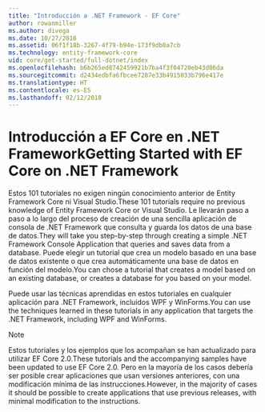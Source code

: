 ```yaml
---
title: "Introducción a .NET Framework - EF Core"
author: rowanmiller
ms.author: divega
ms.date: 10/27/2016
ms.assetid: 06f1f18b-3267-4f79-b94e-173f9db0a7cb
ms.technology: entity-framework-core
uid: core/get-started/full-dotnet/index
ms.openlocfilehash: b6b265ed8742459921b7ba4f3f04720eb43d06da
ms.sourcegitcommit: d2434edbfa6fbcee7287e33b4915033b796e417e
ms.translationtype: HT
ms.contentlocale: es-ES
ms.lasthandoff: 02/12/2018
---
```

# <a name="getting-started-with-ef-core-on-net-framework"></a><span data-ttu-id="4aadc-102">Introducción a EF Core en .NET Framework</span><span class="sxs-lookup"><span data-stu-id="4aadc-102">Getting Started with EF Core on .NET Framework</span></span>

<span data-ttu-id="4aadc-103">Estos 101 tutoriales no exigen ningún conocimiento anterior de Entity Framework Core ni Visual Studio.</span><span class="sxs-lookup"><span data-stu-id="4aadc-103">These 101 tutorials require no previous knowledge of Entity Framework Core or Visual Studio.</span></span> <span data-ttu-id="4aadc-104">Le llevarán paso a paso a lo largo del proceso de creación de una sencilla aplicación de consola de .NET Framework que consulta y guarda los datos de una base de datos.</span><span class="sxs-lookup"><span data-stu-id="4aadc-104">They will take you step-by-step through creating a simple .NET Framework Console Application that queries and saves data from a database.</span></span> <span data-ttu-id="4aadc-105">Puede elegir un tutorial que crea un modelo basado en una base de datos existente o que crea automáticamente una base de datos en función del modelo.</span><span class="sxs-lookup"><span data-stu-id="4aadc-105">You can chose a tutorial that creates a model based on an existing database, or creates a database for you based on your model.</span></span>

<span data-ttu-id="4aadc-106">Puede usar las técnicas aprendidas en estos tutoriales en cualquier aplicación para .NET Framework, incluidos WPF y WinForms.</span><span class="sxs-lookup"><span data-stu-id="4aadc-106">You can use the techniques learned in these tutorials in any application that targets the .NET Framework, including WPF and WinForms.</span></span>

> [!NOTE]  
> <span data-ttu-id="4aadc-107">Estos tutoriales y los ejemplos que los acompañan se han actualizado para utilizar EF Core 2.0.</span><span class="sxs-lookup"><span data-stu-id="4aadc-107">These tutorials and the accompanying samples have been updated to use EF Core 2.0.</span></span> <span data-ttu-id="4aadc-108">Pero en la mayoría de los casos debería ser posible crear aplicaciones que usan versiones anteriores, con una modificación mínima de las instrucciones.</span><span class="sxs-lookup"><span data-stu-id="4aadc-108">However, in the majority of cases it should be possible to create applications that use previous releases, with minimal modification to the instructions.</span></span>
